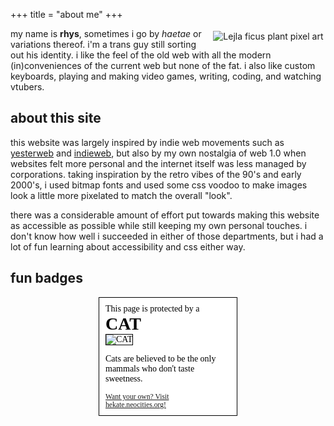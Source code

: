 +++
title = "about me"
+++

<img style="float:right;margin:0.25em" src="/images/pixelplant1anim.gif" alt="Lejla ficus plant pixel art" />

my name is **rhys**, sometimes i go by *haetae* or variations thereof. i'm a trans guy still sorting out his identity. i like the feel of the old web with all the modern (in)conveniences of the current web but none of the fat. i also like custom keyboards, playing and making video games, writing, coding, and watching vtubers.

## about this site

this website was largely inspired by indie web movements such as [yesterweb](https://yesterweb.org/) and [indieweb](https://indieweb.org/), but also by my own nostalgia of web 1.0 when websites felt more personal and the internet itself was less managed by corporations. taking inspiration by the retro vibes of the 90's and early 2000's, i used bitmap fonts and used some css voodoo to make images look a little more pixelated to match the overall "look".

there was a considerable amount of effort put towards making this website as accessible as possible while still keeping my own personal touches. i don't know how well i succeeded in either of those departments, but i had a lot of fun learning about accessibility and css either way.

## fun badges

<div class="results" style="width: 200px;background-color: #fff;color: #000;display: block;padding: 10px;border: 1px solid;margin: 1em auto 0;font-family: 'times';font-size: '15pt';">
    <p style="margin: 0">This page is protected by a</p>
    <h1 class="title" style="margin: 0">CAT</h1>
    <img class="image" style="max-width: 160px;border: 1px solid" alt="CAT" src="https://i.ibb.co/Bc2KW7v/cat.jpg">
    <p class="description">Cats are believed to be the only mammals who don't taste sweetness.</p>
    <small>
        <a href="https://hekate.neocities.org">Want your own? Visit hekate.neocities.org!</a>
    </small>
</div>